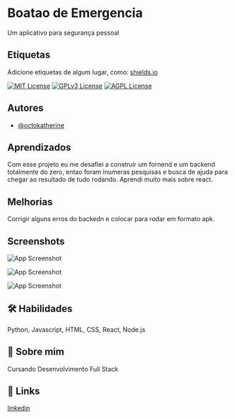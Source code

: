 # Boatao de Emergencia

Um aplicativo para segurança pessoal

## Etiquetas

Adicione etiquetas de algum lugar, como: [shields.io](https://shields.io/)

[![MIT License](https://img.shields.io/badge/License-MIT-green.svg)](https://choosealicense.com/licenses/mit/)
[![GPLv3 License](https://img.shields.io/badge/License-GPL%20v3-yellow.svg)](https://opensource.org/licenses/)
[![AGPL License](https://img.shields.io/badge/license-AGPL-blue.svg)](http://www.gnu.org/licenses/agpl-3.0)


## Autores

- [@octokatherine](https://github.com/Kemeker)

## Aprendizados

Com esse projeto eu me desafiei a construir um fornend e um backend totalmente do zero, entao foram inumeras pesquisas e busca de ajuda para chegar ao resultado de tudo rodando. Aprendi muito mais sobre react.

## Melhorias

Corrigir alguns erros do backedn e colocar para rodar em formato apk.

## Screenshots

![App Screenshot](https://media.licdn.com/dms/image/D4D22AQFsbTjo9EVlYA/feedshare-shrink_1280/0/1694201732487?e=1697068800&v=beta&t=ornSQIPIdzXckqrc5CvtH08dKGa-LsjkPFvio0cH-z0)

![App Screenshot](https://media.licdn.com/dms/image/D4D22AQE5dzOqvR2TOQ/feedshare-shrink_1280/0/1694201732403?e=1697068800&v=beta&t=9Dy12wYNh8b2aPXftgUGwflTZ9KBJ50dh266n7cW1Gc)

![App Screenshot](https://media.licdn.com/dms/image/D4D22AQHCvxgIJe8QcQ/feedshare-shrink_1280/0/1694201732328?e=1697068800&v=beta&t=F6ooMER357R9hdZS9ejZr61eZ-WKkvRAVno5yFUL9so)

## 🛠 Habilidades
Python, Javascript, HTML, CSS, React, Node.js

## 🚀 Sobre mim
Cursando Desenvolvimento Full Stack

## 🔗 Links

[linkedin](https://www.linkedin.com/in/cristian-bevilaqua-6506ba217/)